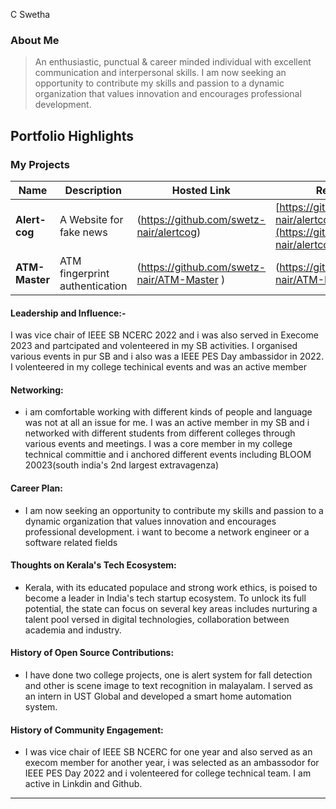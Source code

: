 C Swetha

### About Me

> An enthusiastic, punctual & career minded individual with excellent communication and interpersonal skills. I am now seeking an opportunity to contribute my skills and passion to a dynamic organization that values innovation and encourages professional
development.


## Portfolio Highlights

### My Projects

| Name                | Description                                                               | Hosted Link                              | Repo Link                                                      |
|---------------------|---------------------------------------------------------------------------|------------------------------------------|----------------------------------------------------------------|
| **Alert-cog**  | A Website for fake news|(https://github.com/swetz-nair/alertcog)| [https://github.com/swetz-nair/alertcog](https://github.com/swetz-nair/alertcog) 
| **ATM- Master**  | ATM fingerprint authentication| (https://github.com/swetz-nair/ATM-Master ) |(https://github.com/swetz-nair/ATM-Master)    | https://github.com/swetz-nair/ATM-Master[] |

#### Leadership and Influence:- 
I was vice chair of IEEE SB NCERC 2022 and i was also served in Execome 2023 and partcipated and volenteered in my SB activities. I organised various events in pur SB and i also was a IEEE PES Day ambassidor in 2022. I volenteered in my college techinical events and was an active member

#### Networking:

- i am comfortable working with different kinds of people and language was not at all an issue for me. I was an active member in my SB and i networked with different students from different colleges through various events and meetings. I was a core member in my college technical committie and i anchored different events including BLOOM 20023(south india's 2nd largest extravagenza)
#### Career Plan:

-  I am now seeking an opportunity to contribute my skills and passion to a dynamic organization that values innovation and encourages professional development. i want to become a network engineer or a software related fields

#### Thoughts on Kerala's Tech Ecosystem:

- Kerala, with its educated populace and strong work ethics, is poised to become a leader in India's tech startup ecosystem. To unlock its full potential, the state can focus on several key areas includes nurturing a talent pool versed in digital technologies, collaboration between academia and industry. 

#### History of Open Source Contributions:

- I have done two college projects, one is alert system for fall detection and other is scene image to text recognition in malayalam. I served as an intern in UST Global and developed a smart home automation system.

#### History of Community Engagement:

-  I was vice chair of IEEE SB NCERC for one year and also served as an execom member for another year, i was selected as an ambassodor for IEEE PES Day 2022 and i volenteered for college technical team. I am active in Linkdin and Github.





---




